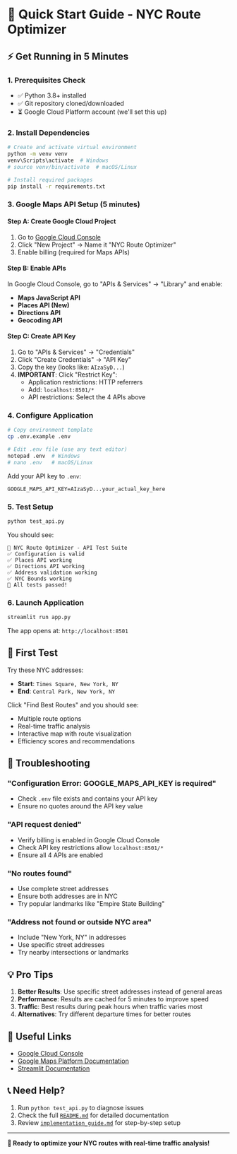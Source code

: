 # 🚀 Quick Start Guide - NYC Route Optimizer

## ⚡ Get Running in 5 Minutes

### 1. Prerequisites Check
- ✅ Python 3.8+ installed
- ✅ Git repository cloned/downloaded
- ⏳ Google Cloud Platform account (we'll set this up)

### 2. Install Dependencies
```bash
# Create and activate virtual environment
python -m venv venv
venv\Scripts\activate  # Windows
# source venv/bin/activate  # macOS/Linux

# Install required packages
pip install -r requirements.txt
```

### 3. Google Maps API Setup (5 minutes)

#### Step A: Create Google Cloud Project
1. Go to [Google Cloud Console](https://console.cloud.google.com/)
2. Click "New Project" → Name it "NYC Route Optimizer"
3. Enable billing (required for Maps APIs)

#### Step B: Enable APIs
In Google Cloud Console, go to "APIs & Services" → "Library" and enable:
- **Maps JavaScript API**
- **Places API (New)**  
- **Directions API**
- **Geocoding API**

#### Step C: Create API Key
1. Go to "APIs & Services" → "Credentials"
2. Click "Create Credentials" → "API Key"
3. Copy the key (looks like: `AIzaSyD...`)
4. **IMPORTANT**: Click "Restrict Key":
   - Application restrictions: HTTP referrers
   - Add: `localhost:8501/*`
   - API restrictions: Select the 4 APIs above

### 4. Configure Application
```bash
# Copy environment template
cp .env.example .env

# Edit .env file (use any text editor)
notepad .env  # Windows
# nano .env   # macOS/Linux
```

Add your API key to `.env`:
```
GOOGLE_MAPS_API_KEY=AIzaSyD...your_actual_key_here
```

### 5. Test Setup
```bash
python test_api.py
```

You should see:
```
🧪 NYC Route Optimizer - API Test Suite
✅ Configuration is valid
✅ Places API working
✅ Directions API working
✅ Address validation working
✅ NYC Bounds working
🎉 All tests passed!
```

### 6. Launch Application
```bash
streamlit run app.py
```

The app opens at: `http://localhost:8501`

## 🎯 First Test

Try these NYC addresses:
- **Start**: `Times Square, New York, NY`
- **End**: `Central Park, New York, NY`

Click "Find Best Routes" and you should see:
- Multiple route options
- Real-time traffic analysis
- Interactive map with route visualization
- Efficiency scores and recommendations

## 🚨 Troubleshooting

### "Configuration Error: GOOGLE_MAPS_API_KEY is required"
- Check `.env` file exists and contains your API key
- Ensure no quotes around the API key value

### "API request denied"
- Verify billing is enabled in Google Cloud Console
- Check API key restrictions allow `localhost:8501/*`
- Ensure all 4 APIs are enabled

### "No routes found"
- Use complete street addresses
- Ensure both addresses are in NYC
- Try popular landmarks like "Empire State Building"

### "Address not found or outside NYC area"
- Include "New York, NY" in addresses
- Use specific street addresses
- Try nearby intersections or landmarks

## 💡 Pro Tips

1. **Better Results**: Use specific street addresses instead of general areas
2. **Performance**: Results are cached for 5 minutes to improve speed
3. **Traffic**: Best results during peak hours when traffic varies most
4. **Alternatives**: Try different departure times for better routes

## 🔗 Useful Links

- [Google Cloud Console](https://console.cloud.google.com/)
- [Google Maps Platform Documentation](https://developers.google.com/maps/documentation)
- [Streamlit Documentation](https://docs.streamlit.io/)

## 📞 Need Help?

1. Run `python test_api.py` to diagnose issues
2. Check the full [`README.md`](README.md) for detailed documentation
3. Review [`implementation_guide.md`](implementation_guide.md) for step-by-step setup

---

**🗽 Ready to optimize your NYC routes with real-time traffic analysis!**